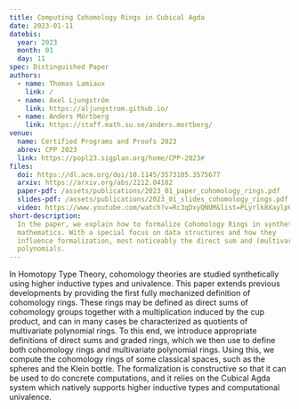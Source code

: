 ```yaml
---
title: Computing Cohomology Rings in Cubical Agda
date: 2023-01-11
datebis:
  year: 2023
  month: 01
  day: 11
spec: Distinguished Paper
authors:
  - name: Thomas Lamiaux
    link: /
  - name: Axel Ljungström
    link: https://aljungstrom.github.io/
  - name: Anders Mörtberg
    link: https://staff.math.su.se/anders.mortberg/
venue:
  name: Certified Programs and Proofs 2023
  abrev: CPP 2023
  link: https://popl23.sigplan.org/home/CPP-2023#
files:
  doi: https://dl.acm.org/doi/10.1145/3573105.3575677
  arxiv: https://arxiv.org/abs/2212.04182
  paper-pdf: /assets/publications/2023_01_paper_cohomology_rings.pdf
  slides-pdf: /assets/publications/2023_01_slides_cohomology_rings.pdf
  video: https://www.youtube.com/watch?v=Rc3qDxyQNUM&list=PLyrlk8Xaylp6EB6XceHKB-UKBfmYYJAbH&index=17
short-description:
  In the paper, we explain how to formalize Cohomology Rings in synthetic
  mathematics. With a special focus on data structures and how they
  influence formalization, most noticeably the direct sum and (multivariate)
  polynomials.
---
```


<!-- Abstract -->



In Homotopy Type Theory, cohomology theories are studied synthetically using
higher inductive types and univalence. This paper extends previous
developments by providing the first fully mechanized definition of
cohomology rings. These rings may be defined as direct sums of cohomology
groups together with a multiplication induced by the cup product, and can in
many cases be characterized as quotients of multivariate polynomial rings.
To this end, we introduce appropriate definitions of direct sums and graded
rings, which we then use to define both cohomology rings and multivariate
polynomial rings. Using this, we compute the cohomology rings of some
classical spaces, such as the spheres and the Klein bottle. The
formalization is constructive so that it can be used to do concrete
computations, and it relies on the Cubical Agda system which natively
supports higher inductive types and computational univalence.